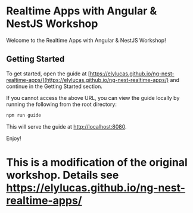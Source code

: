 
# Realtime Apps with Angular & NestJS Workshop

Welcome to the Realtime Apps with Angular & NestJS Workshop! 

## Getting Started

To get started, open the guide at
[https://elylucas.github.io/ng-nest-realtime-apps/](https://elylucas.github.io/ng-nest-realtime-apps/)
and continue in the Getting Started section.

If you cannot access the above URL, you can view the guide locally by running
the following from the root directory:

```bash
npm run guide
```

This will serve the guide at [http://localhost:8080](http://localhost:8080).

Enjoy!

# This is a modification of the original workshop. Details see https://elylucas.github.io/ng-nest-realtime-apps/
